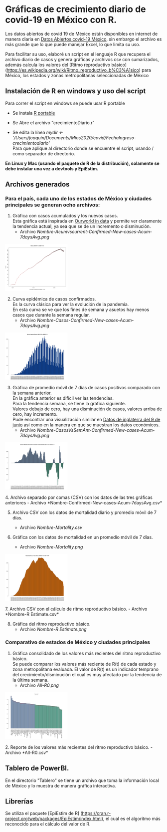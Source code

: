 # Gráficas de crecimiento diario de covid-19 en México con R.
Los datos abiertos de covid 19 de México están disponibles en internet de manera diaria en  [Datos Abiertos covid-19  México](http://datosabiertos.salud.gob.mx/gobmx/salud/datos_abiertos/datos_abiertos_covid19.zip), sin embargo el archivo es más grande que lo que puede manejar Excel, lo que limita su uso.


Para facilitar su uso, elaboré un script en el lenguaje R que recupera el archivo diario de casos y genera gráficas y archivos csv con sumarizados, además calcula los valores del [Ritmo reproductivo básico] (https://es.wikipedia.org/wiki/Ritmo_reproductivo_b%C3%A1sico) para México, los estados y zonas metropolitanas seleccionadas de México

## Instalación de R en windows y uso del script
Para correr el script en windows se puede usar R portable

* Se instala [R portable](https://portableapps.com/node/32898)

* Se Abre el archivo "crecimientoDiario.r"
 
* Se edita la línea *mydir <-  '/Users/joaquin/Documents/Mios2020/covid/FechaIngreso-crecimientodiario'* 
<br>Para que aplique al directorio donde se encuentre el script, usando / como separador de directorio.

**En Linux y Mac (usando el paquete de R de la distribución),  solamente se debe instalar una vez a devtools y EpiEstim.**

## Archivos generados 

### Para el país, cada uno de los estados de México y ciudades principales se generan ocho archivos:

1. Gráfica con casos acumulados y los nuevos casos. 
<br>Esta gráfica está inspirada en [Ourworld in data](https://ourworldindata.org/grapher/daily-new-confirmed-cases-of-covid-19-vs-cumulative-cases-positive-rate) y permite ver claramente la tendencia actual, ya sea que se de un incremento  o disminución.
	- Archivo *Nombre-Acumvscurrent-Confirmed-New-cases-Acum-7daysAvg.png*
<p align="left">
  <img src="./img/Mexico-Acumvscurrent-Confirmed-New-cases-Acum-7daysAvg.png" alt="Grafica comparativa Mexico" width="200">
</p>

2. Curva epidémica de casos confirmados. 
<br>Es la curva clásica para ver la evolución de la pandemia. 
<br>En esta curva se ve que los fines de semana y asuetos hay menos casos que durante la semana regular.
	- Archivo *Nombre-Casos-Confirmed-New-cases-Acum-7daysAvg.png*
<p align="left">
  <img src="./img/Mexico-Casos-Confirmed-New-cases-Acum-7daysAvg.png" alt="Grafica comparativa Mexico" width="200">
</p>

3. Gráfica de promedio móvil de 7 días de casos positivos comparado con la semana anterior. <br> 
En la gráfica anterior es difícil ver las tendencias.
<br>Para la tendencia semana, se tiene la gráfica siguiente.
<br>Valores debajo de cero, hay una disminución de casos, valores arriba de cero, hay incremento. 
<br>Pude encontrar una visualización similar en [Datos de inglaterra del 9 de junio](https://www.cebm.net/covid-19/covid-19-death-data-in-england-update-9th-june) así como en la manera en que se muestran los datos económicos.
	- Archivo *Nombre-CasosVsSemAnt-Confirmed-New-cases-Acum-7daysAvg.png*
<p align="left">
  <img src="./img/Mexico-CasosVsSemAnt-Confirmed-New-cases-Acum-7daysAvg.png" alt="Grafica comparativa Mexico" width="200">
</p>
4. Archivo separado por comas (CSV) con los datos de las tres gráficas anteriores
	- Archivo *Nombre-Confirmed-New-cases-Acum-7daysAvg.csv*

5. Archivo CSV con los datos de mortalidad diario y promedio móvil de 7 días.
	- Archivo *Nombre-Mortality.csv*

6. Gráfica con los datos de mortalidad en un promedio móvil de 7 días.
	- Archivo *Nombre-Mortality.png*
<p align="left">
  <img src="./img/Mexico-Mortality.png" width="200">
</p>
7. Archivo CSV con el cálculo de ritmo reproductivo básico.
	- Archivo *Nombre-R Estimate.csv*

8. Gráfica del ritmo reproductivo básico.
	- Archivo *Nombre-R Estimate.png*
	
	
### Comparativo de estados de México y ciudades principales

1. Gráfica consolidado de los valores más recientes del ritmo reproductivo básico.
<br>Se puede comparar los valores más reciente de R(t) de cada estado y zona metropolitana evaluada. El valor de R(t) es un indicador temprano del crecimiento/disminución el cual es muy afectado por la tendencia de la última semana.
	- Archivo *All-R0.png*	
<p align="left">
  <img src="./img/All-R0.png" width="200">
</p>
2. Reporte de los valores más recientes del ritmo reproductivo básico.
	- Archivo *All-R0.csv*

## Tablero de PowerBI.
En el directorio "Tablero" se tiene un archivo que toma la información local de México y lo muestra de manera gráfica interactiva.

## Librerías
Se utiliza el paquete [EpiEstim de R] (https://cran.r-project.org/web/packages/EpiEstim/index.html), el cual es el algoritmo más reconocido para el cálculo del valor de R.